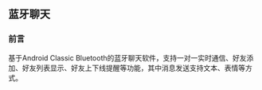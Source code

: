 ## 蓝牙聊天

### 前言
基于Android Classic Bluetooth的蓝牙聊天软件，支持一对一实时通信、好友添加、好友列表显示、好友上下线提醒等功能，其中消息发送支持文本、表情等方式。